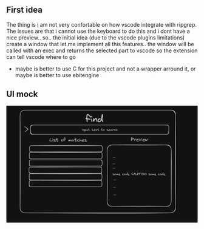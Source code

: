 ## First idea
The thing is i am not very confortable on how vscode integrate with ripgrep. The issues are that i cannot use the keyboard to do this and i dont have a nice preview.. so.. the initial idea (due to the vscode plugins limitations) create a window that let me implement all this features.. the window will be called with an exec and returns the selected part to vscode so the extension can tell vscode where to go 

- maybe is better to use C for this project and not a wrapper arround it, or maybe is better to use ebitengine


## UI mock
![Alt text](ui_mock.png)